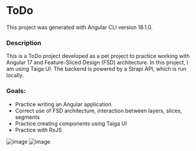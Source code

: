 # ToDo

This project was generated with Angular CLI version 18.1.0.

### Description
This is a ToDo project developed as a pet project to practice working with Angular 17 and Feature-Sliced Design (FSD) architecture. In this project, I am using Taiga UI. The backend is powered by a Strapi API, which is run locally.

### Goals:
- Practice writing an Angular application
- Correct use of FSD architecture, interaction between layers, slices, segments
- Practice creating components using Taiga UI
- Practice with RxJS


![image](https://github.com/user-attachments/assets/4bb8f0d6-191c-4a73-8a59-41e4fb182265)
![image](https://github.com/user-attachments/assets/7877fcfe-4fac-4f11-8404-33032c95dc9e)

